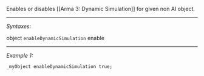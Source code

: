 Enables or disables [[Arma 3: Dynamic Simulation]] for given non AI object.


---
*Syntaxes:*

object `enableDynamicSimulation` enable

---
*Example 1:*

```sqf
_myObject enableDynamicSimulation true;
```